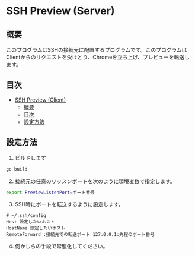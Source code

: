 # SSH Preview (Server)
## 概要
このプログラムはSSHの接続元に配置するプログラムです。このプログラムはClientからのリクエストを受けとり、Chromeを立ち上げ、プレビューを転送します。

## 目次
<!-- TOC -->

- [SSH Preview (Client)](#ssh-preview-client)
    - [概要](#概要)
    - [目次](#目次)
    - [設定方法](#設定方法)

<!-- /TOC -->

## 設定方法

1. ビルドします

```sh
go build
```

2. 接続元の任意のリッスンポートを次のように環境変数で指定します。

```sh
export PreviewListenPort=ポート番号
```

3. SSH時にポートを転送するように設定します。

```config
# ~/.ssh/config
Host 設定したいホスト
HostName 設定したいホスト
RemoteForward :接続先での転送ポート 127.0.0.1:先程のポート番号
```

4. 何かしらの手段で常態化してください。
